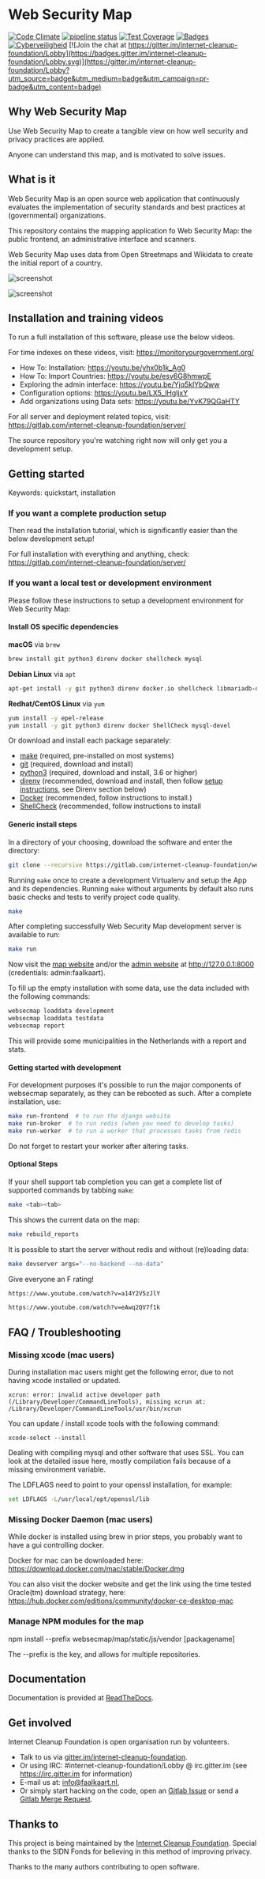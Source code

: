 # Web Security Map

[![Code Climate](https://codeclimate.com/github/failmap/failmap/badges/gpa.svg)](https://codeclimate.com/github/failmap/failmap)
[![pipeline status](https://gitlab.com/internet-cleanup-foundation/web-security-map/badges/master/pipeline.svg)](https://gitlab.com/internet-cleanup-foundation/web-security-map/commits/master)
[![Test Coverage](https://codeclimate.com/github/failmap/failmap/badges/coverage.svg)](https://codeclimate.com/github/internet-cleanup-foundation/web-security-map/coverage)
[![Badges](https://img.shields.io/badge/badges-6-yellowgreen.svg)](https://shields.io)
[![Cyberveiligheid](https://img.shields.io/badge/Cyberveiligheid-97%25-yellow.svg)](https://eurocyber.nl)
[![Join the chat at https://gitter.im/internet-cleanup-foundation/Lobby](https://badges.gitter.im/internet-cleanup-foundation/Lobby.svg)](https://gitter.im/internet-cleanup-foundation/Lobby?utm_source=badge&utm_medium=badge&utm_campaign=pr-badge&utm_content=badge)

## Why Web Security Map

Use Web Security Map to create a tangible view on how well security and privacy practices are applied.

Anyone can understand this map, and is motivated to solve issues.

## What is it

Web Security Map is an open source web application that continuously evaluates the implementation of security standards and
best practices at (governmental) organizations.

This repository contains the mapping application fo Web Security Map: the public frontend, an administrative interface and scanners.

Web Security Map uses data from Open Streetmaps and Wikidata to create the initial report of a country.

![screenshot](docs/screenshot.png)

![screenshot](docs/admin_interface.png)

## Installation and training videos

To run a full installation of this software, please use the below videos. 

For time indexes on these videos, visit: https://monitoryourgovernment.org/

- How To: Installation: https://youtu.be/yhx0b1k_Ag0
- How To: Import Countries: https://youtu.be/esv6G8hmwpE
- Exploring the admin interface: https://youtu.be/Yjq5klYbQww
- Configuration options: https://youtu.be/LX5_lHgljxY
- Add organizations using Data sets: https://youtu.be/YvK79QGaHTY

For all server and deployment related topics, visit: https://gitlab.com/internet-cleanup-foundation/server/


The source repository you're watching right now will only get you a development setup.


## Getting started

Keywords: quickstart, installation

### If you want a complete production setup

Then read the installation tutorial, which is significantly easier than the below development setup!

For full installation with everything and anything, check: https://gitlab.com/internet-cleanup-foundation/server/

### If you want a local test or development environment

Please follow these instructions to setup a development environment for Web Security Map:

#### Install OS specific dependencies

**macOS** via `brew`

```bash
brew install git python3 direnv docker shellcheck mysql
```

**Debian Linux** via `apt`

```bash
apt-get install -y git python3 direnv docker.io shellcheck libmariadb-dev
```

**Redhat/CentOS Linux** via `yum`

```bash
yum install -y epel-release
yum install -y git python3 direnv docker ShellCheck mysql-devel
```

Or download and install each package separately:

- [make](https://www.gnu.org/software/make/) (required, pre-installed on most systems)
- [git](https://git-scm.com/downloads) (required, download and install)
- [python3](https://www.python.org/downloads/) (required, download and install, 3.6 or higher)
- [direnv](https://direnv.net/) (recommended, download and install, then follow [setup instructions](https://direnv.net/), see Direnv section below)
- [Docker](https://docs.docker.com/engine/installation/) (recommended, follow instructions to install.)
- [ShellCheck](https://github.com/koalaman/shellcheck#installing) (recommended, follow instructions to install

#### Generic install steps

In a directory of your choosing, download the software and enter the directory:

```bash
git clone --recursive https://gitlab.com/internet-cleanup-foundation/web-security-map/ && cd web-security-map/
```

Running `make` once to create a development Virtualenv and setup the App and its dependencies. Running `make` without arguments by default also runs basic checks and tests to verify project code quality.

```bash
make
```

After completing successfully Web Security Map development server is available to run:

```bash
make run
```

Now visit the [map website](http://127.0.0.1:8000/) and/or the
[admin website](http://127.0.0.1:8000/admin/) at http://127.0.0.1:8000 (credentials: admin:faalkaart).


To fill up the empty installation with some data, use the data included with the following commands:

```bash
websecmap loaddata development
websecmap loaddata testdata
websecmap report
```

This will provide some municipalities in the Netherlands with a report and stats.


#### Getting started with development

For development purposes it's possible to run the major components of websecmap separately, as they can be rebooted
as such. After a complete installation, use:

```bash
make run-frontend  # to run the django website
make run-broker  # to run redis (when you need to develop tasks)
make run-worker  # to run a worker that processes tasks from redis
```

Do not forget to restart your worker after altering tasks.

#### Optional Steps

If your shell support tab completion you can get a complete list of supported commands by tabbing `make`:

```bash
make <tab><tab>
```

This shows the current data on the map:

```bash
make rebuild_reports
```

It is possible to start the server without redis and without (re)loading data:

```bash
make devserver args="--no-backend --no-data"
```

Give everyone an F rating!

```bash
https://www.youtube.com/watch?v=a14Y2V5zJlY
```

```bash
https://www.youtube.com/watch?v=eAwq2QV7f1k
```

## FAQ / Troubleshooting

### Missing xcode (mac users)
During installation mac users might get the following error, due to not having xcode installed or updated.

```
xcrun: error: invalid active developer path (/Library/Developer/CommandLineTools), missing xcrun at: /Library/Developer/CommandLineTools/usr/bin/xcrun
```

You can update / install xcode tools with the following command:

```
xcode-select --install
```


Dealing with compiling mysql and other software that uses SSL.
You can look at the detailed issue here, mostly compilation fails because of a missing environment variable.

The LDFLAGS need to point to your openssl installation, for example:
 
```bash
set LDFLAGS -L/usr/local/opt/openssl/lib
```



### Missing Docker Daemon (mac users)
While docker is installed using brew in prior steps, you probably want to have
a gui controlling docker.

Docker for mac can be downloaded here:
https://download.docker.com/mac/stable/Docker.dmg

You can also visit the docker website and get the link using the time tested Oracle(tm) download strategy, here:
https://hub.docker.com/editions/community/docker-ce-desktop-mac


### Manage NPM modules for the map

npm install --prefix websecmap/map/static/js/vendor [packagename]

The --prefix is the key, and allows for multiple repositories.


## Documentation

Documentation is provided at [ReadTheDocs](http://websecmap.readthedocs.io/).

## Get involved

Internet Cleanup Foundation is open organisation run by volunteers.

- Talk to us via [gitter.im/internet-cleanup-foundation](https://gitter.im/internet-cleanup-foundation/Lobby#).
- Or using IRC: #internet-cleanup-foundation/Lobby @ irc.gitter.im (see https://irc.gitter.im for information)
- E-mail us at: [info@faalkaart.nl](mailto:info@faalkaart.nl),
- Or simply start hacking on the code, open an [Gitlab Issue](https://gitlab.com/internet-cleanup-foundation/websecmap/issues/new) or send a [Gitlab Merge Request](https://gitlab.com/internet-cleanup-foundation/websecmap.org/merge_requests/new).

## Thanks to

This project is being maintained by the [Internet Cleanup Foundation](https://internetcleanup.foundation).
Special thanks to the SIDN Fonds for believing in this method of improving privacy.

Thanks to the many authors contributing to open software.
